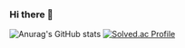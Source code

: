 ### Hi there 👋

![Anurag's GitHub stats](https://github-readme-stats.vercel.app/api?username=Rins13&show_icons=true&theme=aura&bg_color=00000000)
[![Solved.ac Profile](http://mazassumnida.wtf/api/v2/generate_badge?boj=rins6016)](https://solved.ac/rins6016/)
<!--
**Rins13/Rins13** is a ✨ _special_ ✨ repository because its `README.md` (this file) appears on your GitHub profile.

Here are some ideas to get you started:

- 🔭 I’m currently working on ...
- 🌱 I’m currently learning ...
- 👯 I’m looking to collaborate on ...
- 🤔 I’m looking for help with ...
- 💬 Ask me about ...
- 📫 How to reach me: ...
- 😄 Pronouns: ...
- ⚡ Fun fact: ...
-->
